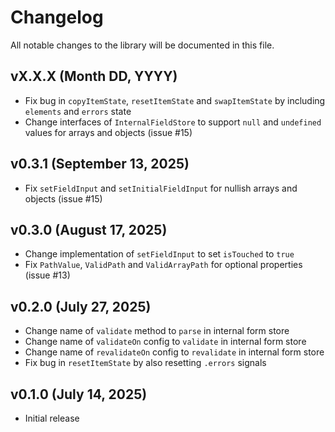 # Changelog

All notable changes to the library will be documented in this file.

## vX.X.X (Month DD, YYYY)

- Fix bug in `copyItemState`, `resetItemState` and `swapItemState` by including `elements` and `errors` state
- Change interfaces of `InternalFieldStore` to support `null` and `undefined` values for arrays and objects (issue #15)

## v0.3.1 (September 13, 2025)

- Fix `setFieldInput` and `setInitialFieldInput` for nullish arrays and objects (issue #15)

## v0.3.0 (August 17, 2025)

- Change implementation of `setFieldInput` to set `isTouched` to `true`
- Fix `PathValue`, `ValidPath` and `ValidArrayPath` for optional properties (issue #13)

## v0.2.0 (July 27, 2025)

- Change name of `validate` method to `parse` in internal form store
- Change name of `validateOn` config to `validate` in internal form store
- Change name of `revalidateOn` config to `revalidate` in internal form store
- Fix bug in `resetItemState` by also resetting `.errors` signals

## v0.1.0 (July 14, 2025)

- Initial release
